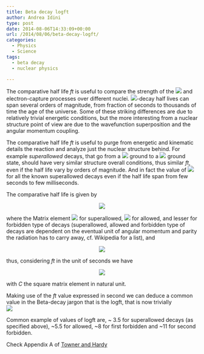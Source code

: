 ```yaml
---
title: Beta decay logft
author: Andrea Idini
type: post
date: 2014-08-06T14:33:09+00:00
url: /2014/08/06/beta-decay-logft/
categories:
  - Physics
  - Science
tags:
  - beta decay
  - nuclear physics

---
```

The comparative half life _ft_ is useful to compare the strength of the <span class='MathJax_Preview'><img src="/wilt/wp-content/plugins/latex/cache/tex_b0603860fcffe94e5b8eec59ed813421.gif' style=' ' class='tex'" /></span> and electron-capture processes over different nuclei. <span class='MathJax_Preview'><img src="/wilt/wp-content/plugins/latex/cache/tex_b0603860fcffe94e5b8eec59ed813421.gif' style=' ' class='tex'" /></span>-decay half lives can span several orders of magnitude, from fraction of seconds to thousands of time the age of the universe. Some of these striking differences are due to relatively trivial energetic conditions, but the more interesting from a nuclear structure point of view are due to the wavefunction superposition and the angular momentum coupling.

The comparative half life _ft_ is useful to purge from energetic and kinematic details the reaction and analyze just the nuclear structure behind. For example _superallowed_ decays, that go from a <span class='MathJax_Preview'><img src="/wilt/wp-content/plugins/latex/cache/tex_01833ac32e15b5454eee043664e1a939.gif' style=' ' class='tex'" /></span> ground to a <span class='MathJax_Preview'><img src="/wilt/wp-content/plugins/latex/cache/tex_01833ac32e15b5454eee043664e1a939.gif' style=' ' class='tex'" /></span> ground state, should have very similar structure overall conditions, thus similar _ft_, even if the half life vary by orders of magnitude. And in fact the value of <span class='MathJax_Preview'><img src="/wilt/wp-content/plugins/latex/cache/tex_1f121ca106607bd263f4ef30397aeb1c.gif' style=' ' class='tex'" /></span> for all the known superallowed decays even if the half life span from few seconds to few milliseconds.

The comparative half life is given by  


<p style='text-align:center;'>
  <span class='MathJax_Preview'><img src="/wilt/wp-content/plugins/latex/cache/tex_9fc27086d15d70f9fec3b533aede7a31.gif' style='' class='tex'" /></span>
</p>

  
where the Matrix element <span class='MathJax_Preview'><img src="/wilt/wp-content/plugins/latex/cache/tex_5214a54eaa656a8d8e43ead0a8458295.gif' style=' ' class='tex'" /></span> for superallowed, <span class='MathJax_Preview'><img src="/wilt/wp-content/plugins/latex/cache/tex_303dc74df5fdb166a7f98d48168bece0.gif' style=' ' class='tex'" /></span> for allowed, and lesser for forbidden type of decays (superallowed, allowed and forbidden type of decays are dependent on the eventual unit of angular momentum and parity the radiation has to carry away, cf. Wikipedia for a list), and

<p style='text-align:center;'>
  <span class='MathJax_Preview'><img src="/wilt/wp-content/plugins/latex/cache/tex_8200847973f778994cac83eed6ab3efe.gif' style='' class='tex'" /></span>
</p>

thus, considering _ft_ in the unit of seconds we have  


<p style='text-align:center;'>
  <span class='MathJax_Preview'><img src="/wilt/wp-content/plugins/latex/cache/tex_94431f3b27d292224d1ed22c3cd0354e.gif' style='' class='tex'" /></span>
</p>

  
with _C_ the square matrix element in natural unit.

Making use of the _ft_ value expressed in second we can deduce a common value in the Beta-decay jargon that is the logft, that is now trivially  
<span class='MathJax_Preview'><img src="/wilt/wp-content/plugins/latex/cache/tex_4215378d08eac2163d4332db8003bcfe.gif' style=' ' class='tex'" /></span>

Common example of values of logft are, ~ 3.5 for superallowed decays (as specified above), ~5.5 for allowed, ~8 for first forbidden and ~11 for second forbidden.

Check Appendix A of [Towner and Hardy][1]

&nbsp;

 [1]: http://journals.aps.org/prc/pdf/10.1103/PhysRevC.79.055502